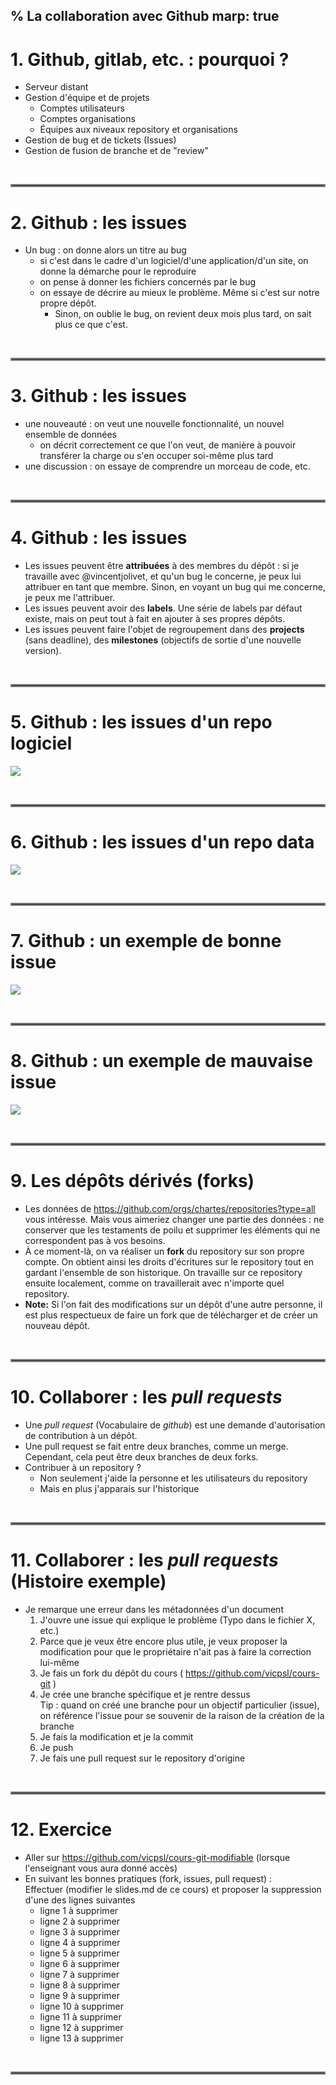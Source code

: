 % La collaboration avec Github
marp: true
---

# 1. Github, gitlab, etc. : pourquoi ?

- Serveur distant
- Gestion d'équipe et de projets
	- Comptes utilisateurs
	- Comptes organisations
	- Équipes aux niveaux repository et organisations
- Gestion de bug et de tickets (Issues)
- Gestion de fusion de branche et de "review"

 

<hr style="border:2px solid gray">

# 2. Github : les issues

- Un bug : on donne alors un titre au bug
	- si c'est dans le cadre d'un logiciel/d'une application/d'un site, on donne la démarche pour le reproduire 
	- on pense à donner les fichiers concernés par le bug
	- on essaye de décrire au mieux le problème. Même si c'est sur notre propre dépôt.
		- Sinon, on oublie le bug, on revient deux mois plus tard, on sait plus ce que c'est.

 

<hr style="border:2px solid gray">

# 3. Github : les issues

- une nouveauté : on veut une nouvelle fonctionnalité, un nouvel ensemble de données
	- on décrit correctement ce que l'on veut, de manière à pouvoir transférer la charge ou s'en occuper soi-même plus tard
- une discussion : on essaye de comprendre un morceau de code, etc.

 

<hr style="border:2px solid gray">

# 4. Github : les issues

- Les issues peuvent être **attribuées** à des membres du dépôt : si je travaille avec @vincentjolivet, et qu'un bug le concerne, je peux lui attribuer en tant que membre. Sinon, en voyant un bug qui me concerne, je peux me l'attribuer.
- Les issues peuvent avoir des **labels**. Une série de labels par défaut existe, mais on peut tout à fait en ajouter à ses propres dépôts.
- Les issues peuvent faire l'objet de regroupement dans des **projects** (sans deadline), des **milestones** (objectifs de sortie d'une nouvelle version).

 

<hr style="border:2px solid gray">

# 5. Github : les issues d'un repo logiciel

![](images/ehri-issues.png)

 

<hr style="border:2px solid gray">

# 6. Github : les issues d'un repo data

![](images/canonicallatinlit-issues.png)

 

<hr style="border:2px solid gray">

# 7. Github : un exemple de bonne issue

![](images/oglfirst1k-issue1548.png)

 

<hr style="border:2px solid gray">

# 8. Github : un exemple de mauvaise issue

![](images/canonicallatinlit-issue86.png)

 

<hr style="border:2px solid gray">

# 9. Les dépôts dérivés (forks)

- Les données de https://github.com/orgs/chartes/repositories?type=all vous intéresse. Mais vous aimeriez changer une partie des données : ne conserver que les testaments de poilu et supprimer les éléments qui ne correspondent pas à vos besoins.
- À ce moment-là, on va réaliser un **fork** du repository sur son propre compte. On obtient ainsi les droits d'écritures sur le repository tout en gardant l'ensemble de son historique. On travaille sur ce repository ensuite localement, comme on travaillerait avec n'importe quel repository.
- **Note:** Si l'on fait des modifications sur un dépôt d'une autre personne, il est plus respectueux de faire un fork que de télécharger et de créer un nouveau dépôt.

 

<hr style="border:2px solid gray">

# 10. Collaborer : les *pull requests*

- Une *pull request* (Vocabulaire de *github*) est une demande d'autorisation de contribution à un dépôt.
- Une pull request se fait entre deux branches, comme un merge. Cependant, cela peut être deux branches de deux forks.
- Contribuer à un repository ? 
	- Non seulement j'aide la personne et les utilisateurs du repository
	- Mais en plus j'apparais sur l'historique

 

<hr style="border:2px solid gray">

# 11. Collaborer : les *pull requests* (Histoire exemple)

-  Je remarque une erreur dans les métadonnées d'un document
	1. J'ouvre une issue qui explique le problème (Typo dans le fichier X, etc.)
	2. Parce que je veux être encore plus utile, je veux proposer la modification pour que le propriétaire n'ait pas à faire la correction lui-même
	3. Je fais un fork du dépôt du cours ( https://github.com/vicpsl/cours-git )
	4. Je crée une branche spécifique et je rentre dessus  
		Tip : quand on créé une branche pour un objectif particulier (issue), on référence l'issue pour se souvenir de la raison de la création de la branche
	5. Je fais la modification et je la commit
	6. Je push
	7. Je fais une pull request sur le repository d'origine

 

<hr style="border:2px solid gray">

# 12. Exercice

- Aller sur https://github.com/vicpsl/cours-git-modifiable (lorsque l'enseignant vous aura donné accès)
- En suivant les bonnes pratiques (fork, issues, pull request) :  
Effectuer (modifier le slides.md de ce cours) et proposer la suppression d'une des lignes suivantes
  - ligne 1 à supprimer
  - ligne 2 à supprimer
  - ligne 3 à supprimer
  - ligne 4 à supprimer
  - ligne 5 à supprimer
  - ligne 6 à supprimer
  - ligne 7 à supprimer
  - ligne 8 à supprimer
  - ligne 9 à supprimer
  - ligne 10 à supprimer
  - ligne 11 à supprimer
  - ligne 12 à supprimer
  - ligne 13 à supprimer

 

<hr style="border:2px solid gray">
